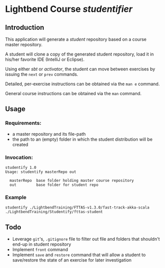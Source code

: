 # Lightbend Course *studentifier*

## Introduction

This application will generate a *student* repository based on a course master repository.

A student will clone a copy of the generated student repository, load it in his/her favorite IDE (IntelliJ or Eclipse).

Using either *sbt* or *activator*, the student can move between exercises by issuing the ```next``` or ```prev``` commands. 

Detailed, per-exercise instructions can be obtained via the ```man e``` command.

General course instructions can be obtained via the ```man``` command.

## Usage

### Requirements: 

* a master repository and its file-path
* the path to an (empty) folder in which the student distribution will be created

### Invocation:

```
studentify 1.0
Usage: studentify masterRepo out

  masterRepo  base folder holding master course repository
  out         base folder for student repo
```

### Example

```
studentify ./LightbendTraining/FTTAS-v1.3.0/fast-track-akka-scala ./LightbendTraining/Studentify/fttas-student
```

## Todo

* Leverage ```git```'s, ```.gitignore``` file to filter out file and folders that shouldn't end-up in student repository
* Implement ```front``` command
* Implement ```save``` and ```restore``` command that will allow a student to save/restore the state of an exercise for later investigation
